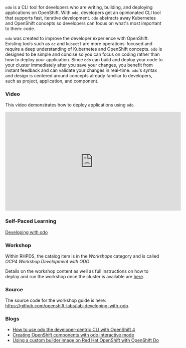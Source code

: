 `odo` is a CLI tool for developers who are writing, building, and deploying 
applications on OpenShift. With `odo`, developers get an opinionated CLI tool 
that supports fast, iterative development. `odo` abstracts away Kubernetes and 
OpenShift concepts so developers can focus on what's most important to them: 
code.

`odo` was created to improve the developer experience with OpenShift. Existing 
tools such as `oc` and `kubectl` are more operations-focused and require a 
deep understanding of Kubernetes and OpenShift concepts. `odo` is designed to 
be simple and concise so you can focus on coding rather than how to deploy 
your application. Since `odo` can build and deploy your code to your cluster 
immediately after you save your changes, you benefit from instant feedback and 
can validate your changes in real-time. `odo`'s syntax and design is centered 
around concepts already familiar to developers, such as project, application, 
and component.

### Video
This video demonstrates how to deploy applications using `odo`.

<iframe width="560" height="315" src="https://www.youtube.com/embed/9QKTKjxgYsw" frameborder="0" allow="accelerometer; autoplay; encrypted-media; gyroscope; picture-in-picture" allowfullscreen></iframe>

### Self-Paced Learning
[Developing with odo](https://learn.openshift.com/introduction/developing-with-odo/)

### Workshop
Within RHPDS, the catalog item is in the _Workshops_ category and is called 
_OCP4 Workshop Development with ODO_. 

Details on the workshop content as well as full instructions on how to deploy 
and run the workshop once the cluster is available are 
[here](https://github.com/openshift-labs/lab-developing-with-odo/blob/master/README.md).

### Source
The source code for the workshop guide is here: 
https://github.com/openshift-labs/lab-developing-with-odo.

### Blogs
* [How to use odo the developer-centric CLI with OpenShift 4](https://developers.redhat.com/blog/2019/10/16/openshift-do-odo-developer-cli-openshift/)
* [Creating OpenShift components with odo interactive mode](https://developers.redhat.com/blog/2019/08/14/openshift-development-with-interactive-odo/)
* [Using a custom builder image on Red Hat OpenShift with OpenShift Do](https://developers.redhat.com/blog/2019/07/15/using-a-custom-builder-image-on-red-hat-openshift-with-openshift-do/)